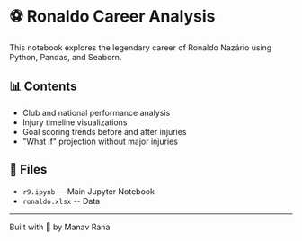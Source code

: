 # ⚽ Ronaldo Career Analysis

This notebook explores the legendary career of Ronaldo Nazário using Python, Pandas, and Seaborn.

## 📊 Contents
- Club and national performance analysis
- Injury timeline visualizations
- Goal scoring trends before and after injuries
- "What if" projection without major injuries

## 📁 Files
- `r9.ipynb` — Main Jupyter Notebook
- `ronaldo.xlsx` -- Data 
---

Built with 💙 by Manav Rana
